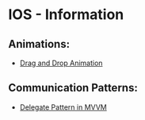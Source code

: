 # IOS - Information

## Animations:

* [Drag and Drop Animation](https://github.com/mertziya/IOS-Information/tree/main/DragAndDrop)

## Communication Patterns:

* [Delegate Pattern in MVVM](https://github.com/mertziya/IOS-Information/tree/main/ProtocolsInMVVM-main)
